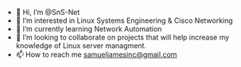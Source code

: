 - 👋 Hi, I’m @SnS-Net
- 👀 I’m interested in Linux Systems Engineering & Cisco Networking
- 🌱 I’m currently learning Network Automation
- 💞️ I’m looking to collaborate on projects that will help increase my knowledge of Linux server managment.
- 📫 How to reach me samueljamesinc@gmail.com

<!---
SnS-Net/SnS-Net is a ✨ special ✨ repository because its `README.md` (this file) appears on your GitHub profile.
You can click the Preview link to take a look at your changes.
--->
